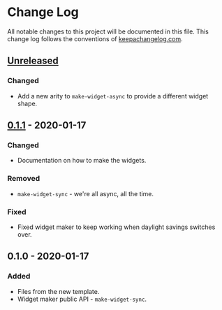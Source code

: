 # Change Log
All notable changes to this project will be documented in this file. This change log follows the conventions of [keepachangelog.com](http://keepachangelog.com/).

## [Unreleased]
### Changed
- Add a new arity to `make-widget-async` to provide a different widget shape.

## [0.1.1] - 2020-01-17
### Changed
- Documentation on how to make the widgets.

### Removed
- `make-widget-sync` - we're all async, all the time.

### Fixed
- Fixed widget maker to keep working when daylight savings switches over.

## 0.1.0 - 2020-01-17
### Added
- Files from the new template.
- Widget maker public API - `make-widget-sync`.

[Unreleased]: https://github.com/your-name/book-bayesian-analysis-with-python/compare/0.1.1...HEAD
[0.1.1]: https://github.com/your-name/book-bayesian-analysis-with-python/compare/0.1.0...0.1.1
